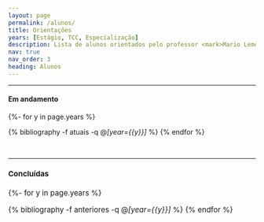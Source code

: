 ```yaml
---
layout: page
permalink: /alunos/
title: Orientações
years: [Estágio, TCC, Especialização]
description: Lista de alunos orientados pelo professor <mark>Mario Lemes</mark>.
nav: true
nav_order: 3
heading: Alunos
---
```


<div class="publications">


 
 <!-- <!-- <br> -->
 <hr>
<!-- <span style="font-size:15px"> -->

<h4>Em andamento</h4>
 
 {%- for y in page.years %}
  <!-- <h2 class="year">{{y}}</h2> -->
  {% bibliography -f atuais -q @*[year={{y}}]* %}
{% endfor %}

  <br>

 <hr>
<span style="font-size:15px">

<h4>Concluídas</h4>



<div class="publications">

{%- for y in page.years %}
  <!-- <h2 class="year">{{y}}</h2> -->
  {% bibliography -f anteriores -q @*[year={{y}}]* %}
{% endfor %}